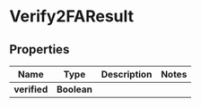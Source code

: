 

# Verify2FAResult


## Properties

| Name | Type | Description | Notes |
|------------ | ------------- | ------------- | -------------|
|**verified** | **Boolean** |  |  |



